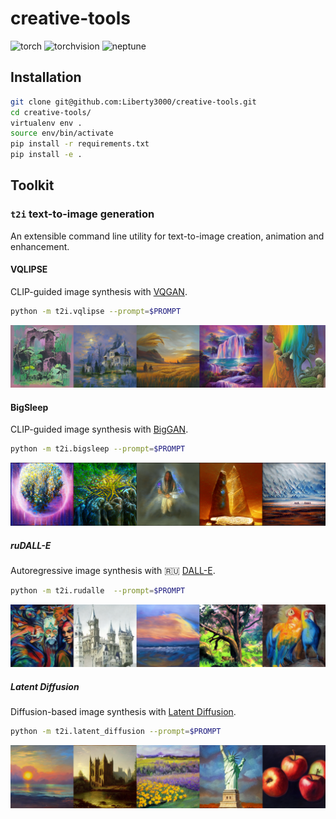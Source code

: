 # creative-tools

![torch](https://img.shields.io/static/v1?label=torch&message=1.10.0&color=dc583a)
![torchvision](https://img.shields.io/static/v1?label=torchvision&message=0.11.1&color=94559b)
![neptune](https://img.shields.io/static/v1?label=neptune&message=0.15.2&color=4754a1)

## Installation
```bash
git clone git@github.com:Liberty3000/creative-tools.git
cd creative-tools/
virtualenv env .
source env/bin/activate
pip install -r requirements.txt
pip install -e .
```

## Toolkit

### `t2i` text-to-image generation

An extensible command line utility for text-to-image creation, animation and enhancement.

#### VQLIPSE

CLIP-guided image synthesis with [VQGAN](https://github.com/CompVis/taming-transformers).

```bash
python -m t2i.vqlipse --prompt=$PROMPT
```
<img src="examples/vqlipse-grid.png" alt="VQLIPSE" />


#### BigSleep

CLIP-guided image synthesis with [BigGAN](https://github.com/huggingface/pytorch-pretrained-BigGAN).

```bash
python -m t2i.bigsleep --prompt=$PROMPT
```

<img src="examples/bigsleep-grid.png" alt="BigSleep" />


##### ruDALL-E

Autoregressive image synthesis with 🇷🇺 [DALL-E](https://github.com/ai-forever/ru-dalle).

```bash
python -m t2i.rudalle  --prompt=$PROMPT
```

<img src="examples/rudalle-grid.png" alt="ruDALL-E" />


##### Latent Diffusion

Diffusion-based image synthesis with [Latent Diffusion](https://github.com/CompVis/latent-diffusion).

```bash
python -m t2i.latent_diffusion --prompt=$PROMPT
```

<img src="examples/latent-diffusion-grid.png" alt="Latent Diffusion" />
